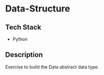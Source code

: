 # Data-Structure

## Tech Stack
- Python

## Description

Exercise to build the Data abstract data type.
